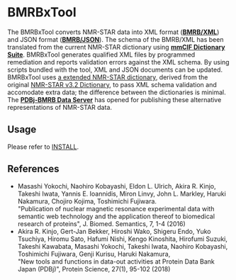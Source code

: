 ﻿# BMRBxTool

The BMRBxTool converts NMR-STAR data into XML format ([**BMRB/XML**](http://bmrbpub.protein.osaka-u.ac.jp/archive/xml)) and JSON format ([**BMRB/JSON**](http://bmrbpub.protein.osaka-u.ac.jp/archive/json-noatom)). The schema of the BMRB/XML has been translated from the current NMR-STAR dictionary using [**mmCIF Dictionary Suite**](http://mmcif.wwpdb.org/docs/software-resources.html). BMRBxTool generates qualified XML files by programmed remediation and reports validation errors against the XML schema. By using scripts bundled with the tool, XML and JSON documents can be updated. BMRBxTool uses [a extended NMR-STAR dictionary](http://bmrbpub.protein.osaka-u.ac.jp/schema/mmcif_nmr-star.dic), derived from the original [NMR-STAR v3.2 Dictionary](http://svn.bmrb.wisc.edu/svn/nmr-star-dictionary/bmrb_only_files/adit_input/NMR-STAR.dic), to pass XML schema validation and accomodate extra data; the difference between the dictionaries is minimal.<br />
The [**PDBj-BMRB Data Server**](http://bmrbpub.protein.osaka-u.ac.jp) has opened for publishing these alternative representations of NMR-STAR data.

## Usage

Please refer to [INSTALL](https://github.com/yokochi47/BMRBxTool/blob/master/INSTALL).

## References

- Masashi Yokochi, Naohiro Kobayashi, Eldon L. Ulrich, Akira R. Kinjo, Takeshi Iwata, Yannis E. Ioannidis, Miron Linvy, John L. Markley, Haruki Nakamura, Chojiro Kojima, Toshimichi Fujiwara.<br />
 "Publication of nuclear magnetic resonance experimental data with semantic web technology and the application thereof to biomedical research of proteins", J. Biomed. Semantics, 7, 1-4 (2016)
- Akira R. Kinjo, Gert-Jan Bekker, Hiroshi Wako, Shigeru Endo, Yuko Tsuchiya, Hiromu Sato, Hafumi Nishi, Kengo Kinoshita, Hirofumi Suzuki, Takeshi Kawabata, Masashi Yokochi, Takeshi Iwata, Naohiro Kobayashi, Toshimichi Fujiwara, Genji Kurisu, Haruki Nakamura,<br />
 "New tools and functions in data-out activities at Protein Data Bank Japan (PDBj)", Protein Science, 27(1), 95-102 (2018)

